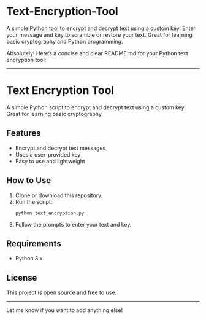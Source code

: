 # Text-Encryption-Tool
A simple Python tool to encrypt and decrypt text using a custom key. Enter your message and key to scramble or restore your text. Great for learning basic cryptography and Python programming.

Absolutely! Here’s a concise and clear README.md for your Python text encryption tool:

---

# Text Encryption Tool

A simple Python script to encrypt and decrypt text using a custom key. Great for learning basic cryptography.

## Features

- Encrypt and decrypt text messages
- Uses a user-provided key
- Easy to use and lightweight

## How to Use

1. Clone or download this repository.
2. Run the script:
   ```
   python text_encryption.py
   ```
3. Follow the prompts to enter your text and key.

## Requirements

- Python 3.x

## License

This project is open source and free to use.

---

Let me know if you want to add anything else!
